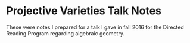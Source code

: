 # Projective Varieties Talk Notes

These were notes I prepared for a talk I gave in fall 2016 for the Directed Reading Program regarding algebraic geometry.
